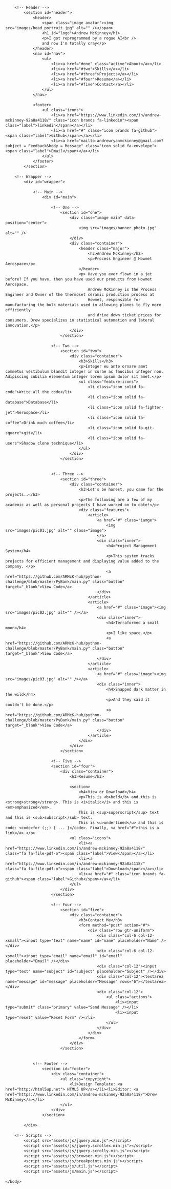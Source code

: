 <!DOCTYPE HTML>

<html>
	<head>
		<title>armck-hub.github.io</title>
		<meta charset="utf-8" />
		<meta name="viewport" content="width=device-width, initial-scale=1, user-scalable=no" />
		<link rel="stylesheet" href="assets/css/main.css" />
	</head>
	<body class="is-preload">

		<!-- Header -->
			<section id="header">
				<header>
					<span class="image avatar"><img src="images/head_portrait.jpg" alt="" /></span>
					<h1 id="logo">Andrew McKinney</h1>
					<p>I got reprogrammed by a rogue AI<br />
					and now I'm totally cray</p>
				</header>
				<nav id="nav">
					<ul>
						<li><a href="#one" class="active">About</a></li>
						<li><a href="#two">Skills</a></li>
						<li><a href="#three">Projects</a></li>
						<li><a href="#four">Resume</a></li>
						<li><a href="#five">Contact</a></li>
					</ul>
				</nav>

				<footer>
					<ul class="icons">
						<li><a href="https://www.linkedin.com/in/andrew-mckinney-92a8a4118/" class="icon brands fa-linkedin"><span class="label">linkedin</span></a></li>
						<li><a href="#" class="icon brands fa-github"><span class="label">Github</span></a></li>
						<li><a href="mailto:andrewryanmckinney@gmail.com?subject = Feedback&body = Message" class="icon solid fa-envelope"><span class="label">Email</span></a></li>
					</ul>
				</footer>
			</section>

		<!-- Wrapper -->
			<div id="wrapper">

				<!-- Main -->
					<div id="main">

						<!-- One -->
							<section id="one">
								<div class="image main" data-position="center">
									<img src="images/banner_photo.jpg" alt="" />
								</div>
								<div class="container">
									<header class="major">
										<h2>Andrew McKinney</h2>
										<p>Process Engineer @ Howmet Aerospace</p>
									</header>
									<p> Have you ever flown in a jet before? If you have, then you have used our products from Howmet Aerospace.
										Andrew McKinney is the Process Engineer and Owner of the thermoset ceramic production process at
										Howmet, responsible for manufacturing the bulk materials used in allowing planes to fly more efficiently
										and drive down ticket prices for consumers. Drew specializes in statistical automation and lateral innovation.</p>
								</div>
							</section>

						<!-- Two -->
							<section id="two">
								<div class="container">
									<h3>Skills</h3>
									<p>Integer eu ante ornare amet commetus vestibulum blandit integer in curae ac faucibus integer non. Adipiscing cubilia elementum integer lorem ipsum dolor sit amet.</p>
									<ul class="feature-icons">
										<li class="icon solid fa-code">Write all the code</li>
										<li class="icon solid fa-database">Database</li>
										<li class="icon solid fa-fighter-jet">Aerospace</li>
										<li class="icon solid fa-coffee">Drink much coffee</li>
										<li class="icon solid fa-git-square">git</li>
										<li class="icon solid fa-users">Shadow clone technique</li>
									</ul>
								</div>
							</section>


						<!-- Three -->
							<section id="three">
								<div class="container">
									<h3>Let's be honest, you came for the projects..</h3>
									<p>The following are a few of my academic as well as personal projects I have worked on to date!</p>
									<div class="features">
										<article>
											<a href="#" class="iamge">
												<img src="images/pic01.jpg" alt="" class="image">
											</a>
											<div class="inner">
												<h4>Project Management System</h4>
												<p>This system tracks projects for efficient management and displaying value added to the company. </p>
												<a href="https://github.com/ARMcK-hub/python-challenge/blob/master/PyBank/main.py" class="button" target="_blank">View Code</a>
											</div>
										</article>
										<article>
											<a href="#" class="image"><img src="images/pic02.jpg" alt="" /></a>
											<div class="inner">
												<h4>Terraformed a small moon</h4>
												<p>I like space.</p>
												<a href="https://github.com/ARMcK-hub/python-challenge/blob/master/PyBank/main.py" class="button" target="_blank">View Code</a>
											</div>
										</article>
										<article>
											<a href="#" class="image"><img src="images/pic03.jpg" alt="" /></a>
											<div class="inner">
												<h4>Snapped dark matter in the wild</h4>
												<p>And they said it couldn't be done.</p>
												<a href="https://github.com/ARMcK-hub/python-challenge/blob/master/PyBank/main.py" class="button" target="_blank">View Code</a>
											</div>
										</article>
									</div>
								</div>
							</section>

						<!-- Five -->
						<section id="four">
							<div class="container">
								<h3>Resume</h3>

								<section>
									<h4>View or Download</h4>
									<p>This is <b>bold</b> and this is <strong>strong</strong>. This is <i>italic</i> and this is <em>emphasized</em>.
									This is <sup>superscript</sup> text and this is <sub>subscript</sub> text.
									This is <u>underlined</u> and this is code: <code>for (;;) { ... }</code>. Finally, <a href="#">this is a link</a>.</p>
								<ul class="icons">
									<li><a href="https://www.linkedin.com/in/andrew-mckinney-92a8a4118/" class="fa fa-file-pdf-o"><span class="label">View</span></a></li>
									<li><a href="https://www.linkedin.com/in/andrew-mckinney-92a8a4118/" class="fa fa-file-pdf-o"><span class="label">Download</span></a></li>
									<li><a href="#" class="icon brands fa-github"><span class="label">Github</span></a></li>
								</ul>
							</div>
						</section>

						<!-- Four -->
							<section id="five">
								<div class="container">
									<h3>Contact Me</h3>
									<form method="post" action="#">
										<div class="row gtr-uniform">
											<div class="col-6 col-12-xsmall"><input type="text" name="name" id="name" placeholder="Name" /></div>
											<div class="col-6 col-12-xsmall"><input type="email" name="email" id="email" placeholder="Email" /></div>
											<div class="col-12"><input type="text" name="subject" id="subject" placeholder="Subject" /></div>
											<div class="col-12"><textarea name="message" id="message" placeholder="Message" rows="6"></textarea></div>
											<div class="col-12">
												<ul class="actions">
													<li><input type="submit" class="primary" value="Send Message" /></li>
													<li><input type="reset" value="Reset Form" /></li>
												</ul>
											</div>
										</div>
									</form>
								</div>
							</section>


				<!-- Footer -->
					<section id="footer">
						<div class="container">
							<ul class="copyright">
								<li>Design Template: <a href="http://html5up.net"> HTML5 UP</a></li><li>Editor: <a href="https://www.linkedin.com/in/andrew-mckinney-92a8a4118/">Drew McKinney</a></li>
							</ul>
						</div>
					</section>

			</div>

		<!-- Scripts -->
			<script src="assets/js/jquery.min.js"></script>
			<script src="assets/js/jquery.scrollex.min.js"></script>
			<script src="assets/js/jquery.scrolly.min.js"></script>
			<script src="assets/js/browser.min.js"></script>
			<script src="assets/js/breakpoints.min.js"></script>
			<script src="assets/js/util.js"></script>
			<script src="assets/js/main.js"></script>

	</body>
</html>